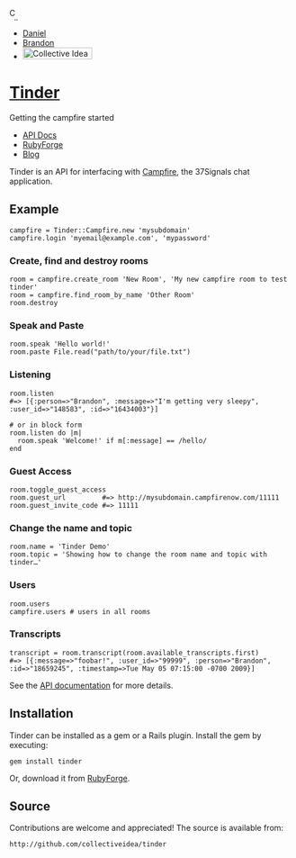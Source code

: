[<img src="http://opensoul.org/images/header_logo.gif" alt="Collective Idea" class="logo" width="17" height="22" />](http://collectiveidea.com)

- [Daniel](http://daniel.collectiveidea.com/blog)
- [Brandon](http://opensoul.org)
- [<img src="http://opensoul.org/images/header_collectiveidea.gif" alt="Collective Idea" width="123" height="21" />](http://collectiveidea.com)

# [Tinder](/)

Getting the campfire started

- [API Docs](tinder)
- [RubyForge](http://rubyforge.org/projects/tinder)
- [Blog](http://opensoul.org/tags/tinder)

Tinder is an API for interfacing with [Campfire](http://campfirenow.com), the 37Signals chat application.

## Example

    campfire = Tinder::Campfire.new 'mysubdomain'
    campfire.login 'myemail@example.com', 'mypassword'

### Create, find and destroy rooms

    room = campfire.create_room 'New Room', 'My new campfire room to test tinder'
    room = campfire.find_room_by_name 'Other Room'
    room.destroy

### Speak and Paste

    room.speak 'Hello world!'
    room.paste File.read("path/to/your/file.txt")

### Listening

    room.listen
    #=> [{:person=>"Brandon", :message=>"I'm getting very sleepy", :user_id=>"148583", :id=>"16434003"}]

    # or in block form
    room.listen do |m|
      room.speak 'Welcome!' if m[:message] == /hello/
    end

### Guest Access

    room.toggle_guest_access
    room.guest_url         #=> http://mysubdomain.campfirenow.com/11111
    room.guest_invite_code #=> 11111

### Change the name and topic

    room.name = 'Tinder Demo'
    room.topic = 'Showing how to change the room name and topic with tinder…'

### Users

    room.users
    campfire.users # users in all rooms

### Transcripts

    transcript = room.transcript(room.available_transcripts.first)
    #=> [{:message=>"foobar!", :user_id=>"99999", :person=>"Brandon", :id=>"18659245", :timestamp=>Tue May 05 07:15:00 -0700 2009}]

See the [API documentation](tinder) for more details.

## Installation

Tinder can be installed as a gem or a Rails plugin. Install the gem by executing:

    gem install tinder

Or, download it from [RubyForge](http://rubyforge.org/frs/?group_id=2922).

## Source

Contributions are welcome and appreciated! The source is available from:

    http://github.com/collectiveidea/tinder
